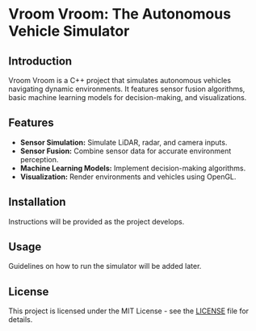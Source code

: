 # Vroom Vroom: The Autonomous Vehicle Simulator

## Introduction

Vroom Vroom is a C++ project that simulates autonomous vehicles navigating dynamic environments. It features sensor fusion algorithms, basic machine learning models for decision-making, and visualizations.

## Features

- **Sensor Simulation:** Simulate LiDAR, radar, and camera inputs.
- **Sensor Fusion:** Combine sensor data for accurate environment perception.
- **Machine Learning Models:** Implement decision-making algorithms.
- **Visualization:** Render environments and vehicles using OpenGL.

## Installation

Instructions will be provided as the project develops.

## Usage

Guidelines on how to run the simulator will be added later.

## License

This project is licensed under the MIT License - see the [LICENSE](LICENSE) file for details.
